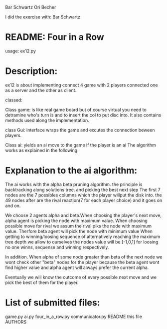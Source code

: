 Bar Schwartz
Ori Becher


I did the exercise with: Bar Schwartz


README: Four in a Row
======================

usage: ex12.py


Description:
==================
ex12 is about implementing connect 4 game with 2
players connected one as a server and the other as
client.

classed:

Class game:
is like real game board but of course virtual
you need to detramine who's turn is and to insert
the col to put disc into. It also contains methods
used along the implementation.

class Gui:
interface wraps the game and excutes the connection
beween players.

 Class ai:
yields an ai move to the game if the player is an ai
The algorithm works as explained in the following.


Explanation to the ai algorithm:
==================
The ai works with the alpha beta pruning algorithm. the
principle is backtracking along solutions tree. and picking
the best next step The first 7 nodes are the 7 possibles
columns which the player willput the disk into. the 49 nodes
after are the rival reaction(7 for each player choice) and
it goes on and on.

We choose 2 agents alpha and beta.When choosing the player's
next move,  alpha agent is picking the node with maximum value.
When choosing possible move for rival we assum the rival piks
the node with maximum value. Therfore beta agent will pick the
node with minimum value When getting to winning/loosing sequence
of alternatively reaching  the maximum tree depth we allow to
ourselves  the nodes value will be [-1,0,1] for loosing no one
winns, sequense and winning respectively.

In addition. When alpha of some node greater than beta of the next
node  we wont check other "beta" nodes for the player because the
beta agent wont find higher value and alpha agent will always prefer
the current alpha.

Eventually we will know the outcome of every possible next  move and
we pick  the best of them for the player.





List of submitted files: 
==================



game.py
ai.py
four_in_a_row.py
communicator.py
README this file
AUTHORS




